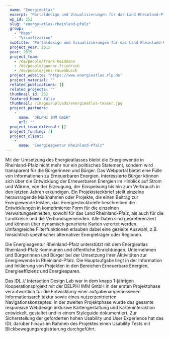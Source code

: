 ```yaml
---
  name: "Energieatlas"
  excerpt: "Portaldesign und Visualisierungen für das Land Rheinland-Pfalz"
  wp_id: 253
  slug: "energy-atlas-rheinland-pfalz"
  group: 
    - "Maps"
    - "Visualization"
  subtitle: "Portaldesign und Visualisierungen für das Land Rheinland-Pfalz"
  project_year: 2015
  year: 2015
  project_team: 
    - /de/people/frank-heidmann
    - /de/people/gunnar-friedrich
    - /de/people/jens-rauenbusch
  project_website: "https://www.energieatlas.rlp.de"
  project_material: ""
  related_publications: []
  related_projects: ""
  thumbnail_id: 262
  featured_home: false
  thumbnail: /images/uploads/energieatlas-teaser.jpg
  project_partners: 
    - 
      name: "DELPHI IMM GmbH"
      url: ""
  project_team_external: []
  project_funding: []
  project_client: 
    - 
      name: "Energieagentur Rheinland-Pfalz"
---
```

Mit der Umsetzung des Energieatlasses bleibt die Energiewende in Rheinland-Pfalz nicht mehr nur ein politisches Statement, sondern wird transparent für die Bürgerinnen und Bürger. Das Webportal bietet eine Fülle von Informationen zu Erneuerbaren Energien. Interessierte Bürger können sich über die Entwicklung der Erneuerbaren Energien im Hinblick auf Strom und Wärme, von der Erzeugung, der Einspeisung bis hin zum Verbrauch in den letzten Jahren erkundigen. Ein Projektsteckbrief stellt einzelne herausragende Maßnahmen oder Projekte, die einen Beitrag zur Energiewende leisten, dar. Energiesteckbriefe beschreiben die Entwicklungen in komprimierter Form für die einzelnen Verwaltungseinheiten, sowohl für das Land Rheinland-Pfalz, als auch für die Landkreise und die Verbandsgemeinden. Alle Daten sind georeferenziert und können über dynamisch generierte Karten verortet werden. Umfangreiche Filterfunktionen erlauben dabei eine gezielte Auswahl, z.B. hinsichtlich spezifischer alternativer Energieträger oder Regionen.

Die Energieagentur Rheinland-Pfalz unterstützt mit dem Energieatlas Rheinland-Pfalz Kommunen und öffentliche Einrichtungen, Unternehmen und Bürgerinnen und Bürger bei der Umsetzung ihrer Aktivitäten zur Energiewende in Rheinland-Pfalz. Die Hauptaufgabe liegt in der Information und Initiierung von Projekten in den Bereichen Erneuerbare Energien, Energieeffizienz und Energiesparen.

Das IDL // Interaction Design Lab war in dem knapp 1-jährigen Kooperationsprojekt mit der DELPHI IMM GmbH in der ersten Projektphase verantwortlich für die Entwicklung einer aufgabenangemessenen Informationsarchitektur sowie eines nutzerzentrierten Navigationskonzeptes. In der zweiten Projektphase wurde das gesamte responsive Webdesign inklusive Kartengestaltung und Karteninteraktion entwickelt, gestaltet und in einem Styleguide dokumentiert. Zur Sicherstellung der geforderten hohen Usability und User Experience hat das IDL darüber hinaus im Rahmen des Projektes einen Usability Tests mit Blickbewegungsregistrierung durchgeführt.
